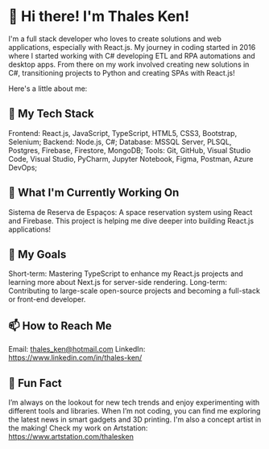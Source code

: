 # 👋 Hi there! I'm Thales Ken!
I'm a full stack developer who loves to create solutions and web applications, especially with React.js. My journey in coding started in 2016 where I started working with C# developing ETL and RPA automations and desktop apps. From there on my work involved creating new solutions in C#, transitioning projects to Python and creating SPAs with React.js!  

Here's a little about me:

## 🚀 My Tech Stack
Frontend: React.js, JavaScript, TypeScript, HTML5, CSS3, Bootstrap, Selenium;
Backend: Node.js, C#;
Database: MSSQL Server, PLSQL, Postgres, Firebase, Firestore, MongoDB;
Tools: Git, GitHub, Visual Studio Code, Visual Studio, PyCharm, Jupyter Notebook, Figma, Postman, Azure DevOps;
## 🌱 What I'm Currently Working On
Sistema de Reserva de Espaços: A space reservation system using React and Firebase. This project is helping me dive deeper into building React.js applications!
## 🎯 My Goals
Short-term: Mastering TypeScript to enhance my React.js projects and learning more about Next.js for server-side rendering.
Long-term: Contributing to large-scale open-source projects and becoming a full-stack or front-end developer.
## 📫 How to Reach Me
Email: thales_ken@hotmail.com
LinkedIn: https://www.linkedin.com/in/thales-ken/
## 💬 Fun Fact
I’m always on the lookout for new tech trends and enjoy experimenting with different tools and libraries. When I’m not coding, you can find me exploring the latest news in smart gadgets and 3D printing. I'm also a concept artist in the making! Check my work on Artstation: https://www.artstation.com/thalesken
